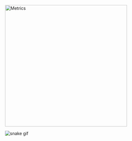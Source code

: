 <img align="center" src="https://scontent.fhan3-3.fna.fbcdn.net/v/t39.30808-6/342492652_510566674452338_1605030449031115124_n.jpg?_nc_cat=108&ccb=1-7&_nc_sid=a2f6c7&_nc_ohc=Hkic91wdDhYAX9EPn6B&_nc_ht=scontent.fhan3-3.fna&oh=00_AfB2v3GtffkMP9MIrWHw6nllw9fL_mjLbxq-aGYtL5VNJg&oe=651A990F" alt="Metrics" width="400">


![snake gif]([https://github.com/Stellarhold170NT/Stellarhold170NT/tree/output](https://github.com/Stellarhold170NT/Stellarhold170NT/blob/output/github-contribution-grid-snake.gif)https://github.com/Stellarhold170NT/Stellarhold170NT/blob/output/github-contribution-grid-snake.gif)
